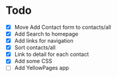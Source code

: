 # Todo

- [x] Move Add Contact form to contacts/all
- [x] Add Search to homepage
- [x] Add links for navigation
- [x] Sort contacts/all
- [x] Link to detail for each contact
- [x] Add some CSS
- [ ] Add YellowPages app